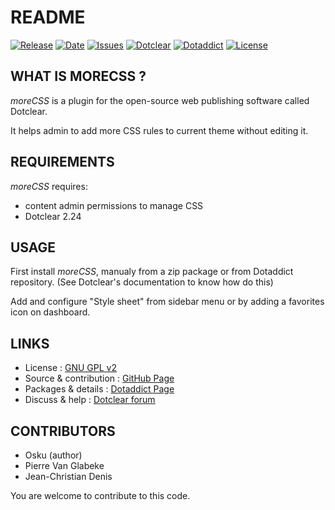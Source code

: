 # README

[![Release](https://img.shields.io/github/v/release/JcDenis/moreCSS)](https://github.com/JcDenis/moreCSS/releases)
[![Date](https://img.shields.io/github/release-date/JcDenis/moreCSS)](https://github.com/JcDenis/moreCSS/releases)
[![Issues](https://img.shields.io/github/issues/JcDenis/moreCSS)](https://github.com/JcDenis/moreCSS/issues)
[![Dotclear](https://img.shields.io/badge/dotclear-v2.24-blue.svg)](https://fr.dotclear.org/download)
[![Dotaddict](https://img.shields.io/badge/dotaddict-official-green.svg)](https://plugins.dotaddict.org/dc2/details/moreCSS)
[![License](https://img.shields.io/github/license/JcDenis/moreCSS)](https://github.com/JcDenis/moreCSS/blob/master/LICENSE)

## WHAT IS MORECSS ?

_moreCSS_ is a plugin for the open-source 
web publishing software called Dotclear.

It helps admin to add more CSS rules to current theme 
without editing it.

## REQUIREMENTS

 _moreCSS_ requires: 

  * content admin permissions to manage CSS
  * Dotclear 2.24

## USAGE

First install _moreCSS_, manualy from a zip package or from 
Dotaddict repository. (See Dotclear's documentation to know how do this)

Add and configure "Style sheet" from sidebar menu 
or by adding a favorites icon on dashboard.

## LINKS

 * License : [GNU GPL v2](https://www.gnu.org/licenses/old-licenses/lgpl-2.0.html)
 * Source & contribution : [GitHub Page](https://github.com/JcDenis/moreCSS)
 * Packages & details : [Dotaddict Page](https://plugins.dotaddict.org/dc2/details/moreCSS)
 * Discuss & help : [Dotclear forum](http://forum.dotclear.org/viewtopic.php?id=44908)

## CONTRIBUTORS

 * Osku (author)
 * Pierre Van Glabeke
 * Jean-Christian Denis

 You are welcome to contribute to this code.

